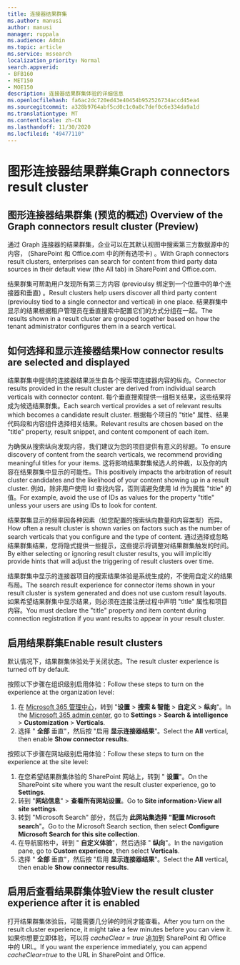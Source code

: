 ```yaml
---
title: 连接器结果群集
ms.author: manusi
author: manusi
manager: ruppala
ms.audience: Admin
ms.topic: article
ms.service: mssearch
localization_priority: Normal
search.appverid:
- BFB160
- MET150
- MOE150
description: 连接器结果群集体验的详细信息
ms.openlocfilehash: fa6ac2dc720ed43e40454b952526734accd45ea4
ms.sourcegitcommit: a328b9764abf5cd0c1c0a8c7def0c6e334da9a1d
ms.translationtype: MT
ms.contentlocale: zh-CN
ms.lasthandoff: 11/30/2020
ms.locfileid: "49477110"
---
```

# <a name="graph-connectors-result-cluster"></a><span data-ttu-id="3a90e-103">图形连接器结果群集</span><span class="sxs-lookup"><span data-stu-id="3a90e-103">Graph connectors result cluster</span></span>

## <a name="overview-of-the-graph-connectors-result-cluster-preview"></a><span data-ttu-id="3a90e-104">图形连接器结果群集 (预览的概述) </span><span class="sxs-lookup"><span data-stu-id="3a90e-104">Overview of the Graph connectors result cluster (Preview)</span></span>  

<span data-ttu-id="3a90e-105">通过 Graph 连接器的结果群集，企业可以在其默认视图中搜索第三方数据源中的内容， (SharePoint 和 Office.com 中的所有选项卡) 。</span><span class="sxs-lookup"><span data-stu-id="3a90e-105">With Graph connectors result clusters, enterprises can search for content from third party data sources in their default view (the All tab) in SharePoint and Office.com.</span></span>

<span data-ttu-id="3a90e-106">结果群集可帮助用户发现所有第三方内容 (previoulsy 绑定到一个位置中的单个连接器和垂直) 。</span><span class="sxs-lookup"><span data-stu-id="3a90e-106">Result clusters help users discover all third party content (previoulsy tied to a single connector and vertical) in one place.</span></span> <span data-ttu-id="3a90e-107">结果群集中显示的结果根据租户管理员在垂直搜索中配置它们的方式分组在一起。</span><span class="sxs-lookup"><span data-stu-id="3a90e-107">The results shown in a result cluster are grouped together based on how the tenant administrator configures them in a search vertical.</span></span>  

## <a name="how-connector-results-are-selected-and-displayed"></a><span data-ttu-id="3a90e-108">如何选择和显示连接器结果</span><span class="sxs-lookup"><span data-stu-id="3a90e-108">How connector results are selected and displayed</span></span>

<span data-ttu-id="3a90e-109">结果群集中提供的连接器结果派生自各个搜索带连接器内容的纵向。</span><span class="sxs-lookup"><span data-stu-id="3a90e-109">Connector results provided in the result cluster are derived from individual search verticals with connector content.</span></span> <span data-ttu-id="3a90e-110">每个垂直搜索提供一组相关结果，这些结果将成为候选结果群集。</span><span class="sxs-lookup"><span data-stu-id="3a90e-110">Each search vertical provides a set of relevant results which becomes a candidate result cluster.</span></span> <span data-ttu-id="3a90e-111">根据每个项目的 "title" 属性、结果代码段和内容组件选择相关结果。</span><span class="sxs-lookup"><span data-stu-id="3a90e-111">Relevant results are chosen based on the "title" property, result snippet, and content component of each item.</span></span>

<span data-ttu-id="3a90e-112">为确保从搜索纵向发现内容，我们建议为您的项目提供有意义的标题。</span><span class="sxs-lookup"><span data-stu-id="3a90e-112">To ensure discovery of content from the search verticals, we recommend providing meaningful titles for your items.</span></span> <span data-ttu-id="3a90e-113">这将影响结果群集候选人的仲裁，以及你的内容在结果群集中显示的可能性。</span><span class="sxs-lookup"><span data-stu-id="3a90e-113">This positively impacts the arbitration of result cluster candidates and the likelihood of your content showing up in a result cluster.</span></span> <span data-ttu-id="3a90e-114">例如，除非用户使用 Id 查找内容，否则请避免使用 Id 作为属性 "title" 的值。</span><span class="sxs-lookup"><span data-stu-id="3a90e-114">For example, avoid the use of IDs as values for the property "title" unless your users are using IDs to look for content.</span></span>

<span data-ttu-id="3a90e-115">结果群集显示的频率因各种因素（如您配置的搜索纵向数量和内容类型）而异。</span><span class="sxs-lookup"><span data-stu-id="3a90e-115">How often a result cluster is shown varies on factors such as the number of search verticals that you configure and the type of content.</span></span> <span data-ttu-id="3a90e-116">通过选择或忽略结果群集结果，您将隐式提供一些提示，这些提示将调整对结果群集触发的时间。</span><span class="sxs-lookup"><span data-stu-id="3a90e-116">By either selecting or ignoring result cluster results, you will implicitly provide hints that will adjust the triggering of result clusters over time.</span></span>

<span data-ttu-id="3a90e-117">结果群集中显示的连接器项目的搜索结果体验是系统生成的，不使用自定义的结果布局。</span><span class="sxs-lookup"><span data-stu-id="3a90e-117">The search result experience for connector items shown in your result cluster is system generated and does not use custom result layouts.</span></span> <span data-ttu-id="3a90e-118">如果希望结果群集中显示结果，则必须在连接注册过程中声明 "title" 属性和项目内容。</span><span class="sxs-lookup"><span data-stu-id="3a90e-118">You must declare the "title" property and item content during connection registration if you want results to appear in your result cluster.</span></span>

## <a name="enable-result-clusters"></a><span data-ttu-id="3a90e-119">启用结果群集</span><span class="sxs-lookup"><span data-stu-id="3a90e-119">Enable result clusters</span></span>
  
<span data-ttu-id="3a90e-120">默认情况下，结果群集体验处于关闭状态。</span><span class="sxs-lookup"><span data-stu-id="3a90e-120">The result cluster experience is turned off by default.</span></span>  

<span data-ttu-id="3a90e-121">按照以下步骤在组织级别启用体验：</span><span class="sxs-lookup"><span data-stu-id="3a90e-121">Follow these steps to turn on the experience at the organization level:</span></span>

1. <span data-ttu-id="3a90e-122">在 [Microsoft 365 管理中心](https://admin.microsoft.com/)，转到 "**设置**  >  **搜索 & 智能**  >  **自定义**  >  **纵向**"。</span><span class="sxs-lookup"><span data-stu-id="3a90e-122">In the [Microsoft 365 admin center](https://admin.microsoft.com/), go to **Settings** > **Search & intelligence** > **Customization** > **Verticals**.</span></span>  
2. <span data-ttu-id="3a90e-123">选择 " **全部** 垂直"，然后按 "启用 **显示连接器结果**"。</span><span class="sxs-lookup"><span data-stu-id="3a90e-123">Select  the **All** vertical, then enable **Show connector results**.</span></span> 


<span data-ttu-id="3a90e-124">按照以下步骤在网站级别启用体验：</span><span class="sxs-lookup"><span data-stu-id="3a90e-124">Follow these steps to turn on the experience at the site level:</span></span>

1. <span data-ttu-id="3a90e-125">在您希望结果群集体验的 SharePoint 网站上，转到 " **设置**"。</span><span class="sxs-lookup"><span data-stu-id="3a90e-125">On the SharePoint site where you want the result cluster experience, go to **Settings**.</span></span>
2. <span data-ttu-id="3a90e-126">转到 "**网站信息**" > **查看所有网站设置**。</span><span class="sxs-lookup"><span data-stu-id="3a90e-126">Go to **Site information**>**View all site settings**.</span></span>
3. <span data-ttu-id="3a90e-127">转到 "Microsoft Search" 部分，然后为 **此网站集选择 "配置 Microsoft search**"。</span><span class="sxs-lookup"><span data-stu-id="3a90e-127">Go to the Microsoft Search section, then select **Configure Microsoft Search for this site collection**.</span></span>
4. <span data-ttu-id="3a90e-128">在导航窗格中，转到 " **自定义体验**"，然后选择 " **纵向**"。</span><span class="sxs-lookup"><span data-stu-id="3a90e-128">In the navigation pane, go to **Custom experience**, then select **Verticals**.</span></span>
5. <span data-ttu-id="3a90e-129">选择 " **全部** 垂直"，然后按 "启用 **显示连接器结果**"。</span><span class="sxs-lookup"><span data-stu-id="3a90e-129">Select the **All** vertical, then enable **Show connector results**.</span></span>

## <a name="view-the-result-cluster-experience-after-it-is-enabled"></a><span data-ttu-id="3a90e-130">启用后查看结果群集体验</span><span class="sxs-lookup"><span data-stu-id="3a90e-130">View the result cluster experience after it is enabled</span></span>

<span data-ttu-id="3a90e-131">打开结果群集体验后，可能需要几分钟的时间才能查看。</span><span class="sxs-lookup"><span data-stu-id="3a90e-131">After you turn on the result cluster experience, it might take a few minutes before you can view it.</span></span> <span data-ttu-id="3a90e-132">如果你想要立即体验，可以将 *cacheClear = true* 追加到 SharePoint 和 Office 中的 URL。</span><span class="sxs-lookup"><span data-stu-id="3a90e-132">If you want the experience immediately, you can append *cacheClear=true* to the URL in SharePoint and Office.</span></span>
